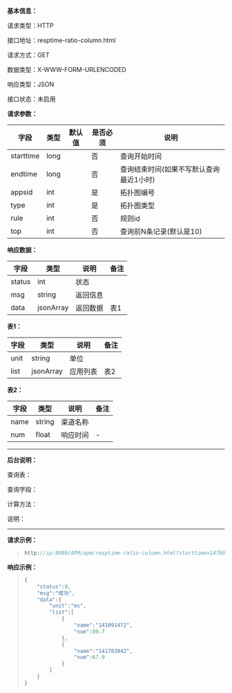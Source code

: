 **基本信息：**

请求类型：HTTP

接口地址：resptime-ratio-column.html

请求方式：GET

数据类型：X-WWW-FORM-URLENCODED

响应类型：JSON

接口状态：未启用

**请求参数：**

| **字段** | **类型** | **默认值** | **是否必须** | **说明** |
| --- | --- | --- | --- | --- |
| starttime | long | | 否 | 查询开始时间 |
| endtime | long | | 否 | 查询结束时间\(如果不写默认查询最近1小时\) |
| appsid | int | | 是 | 拓扑图编号 |
| type | int | | 是 | 拓扑图类型 |
| rule | int | | 否 | 规则id |
| top | int | | 否 | 查询前N条记录(默认是10) |

**响应数据：**

| **字段** | **类型** | **说明** | **备注** |
| --- | --- | --- | --- |
| status | int | 状态 | |
| msg | string | 返回信息 | |
| data | jsonArray | 返回数据 | 表1 |

**表1：**

| **字段** | **类型** | **说明** | **备注** |
| --- | --- | --- | --- |
| unit | string | 单位 | |
| list | jsonArray | 应用列表 | 表2 |

**表2：**

| **字段** | **类型** | **说明** | **备注** |
| --- | --- | --- | --- |
| name | string | 渠道名称 | |
| num | float | 响应时间 | - |

---

**后台说明：**

查询表：

查询字段：

计算方法：

说明：

---

**请求示例：**

> ```js
> http://ip:8080/APM/apm/resptime-ratio-column.html?starttime=1478048400&endtime=1478052000
> ```

**响应示例：**

> ```js
> {
>     "status":0,
>     "msg":"成功",
>     "data":{
>         "unit":"ms",
>         "list":[
>             {
>                 "name":"141091472",
>                 "num":89.7
>             },
>             {
>                 "name":"141783942",
>                 "num":67.9
>             }
>         ]
>     }
> }
> ```
